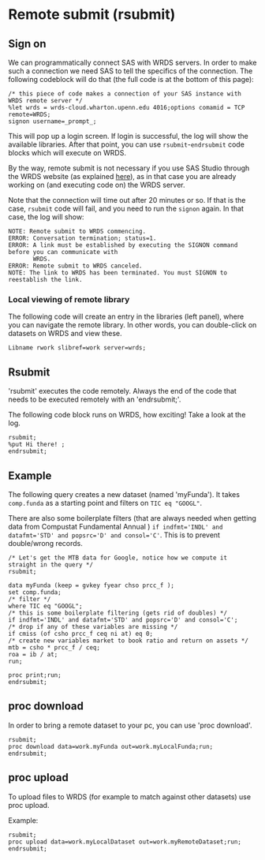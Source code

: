 # Remote submit (rsubmit)


## Sign on

We can programmatically connect SAS with WRDS servers. In order to make such a connection we need SAS to tell the specifics of the connection. The following codeblock will do that (the full code is at the bottom of this page):

```SAS
/* this piece of code makes a connection of your SAS instance with WRDS remote server */
%let wrds = wrds-cloud.wharton.upenn.edu 4016;options comamid = TCP remote=WRDS;
signon username=_prompt_;
```

This will pop up a login screen. If login is successful, the log will show the available libraries. After that point, you can use `rsubmit`-`endrsubmit` code blocks which will execute on WRDS.

By the way, remote submit is not necessary if you use SAS Studio through the WRDS website (as explained [here](2_using_wrds_website)), as in that case you are already working on (and executing code on) the WRDS server. 

Note that the connection will time out after 20 minutes or so. If that is the case, `rsubmit` code will fail, and you need to run the `signon` again. In that case, the log will show:

```
NOTE: Remote submit to WRDS commencing.
ERROR: Conversation termination; status=1.
ERROR: A link must be established by executing the SIGNON command before you can communicate with
       WRDS.
ERROR: Remote submit to WRDS canceled.
NOTE: The link to WRDS has been terminated. You must SIGNON to reestablish the link.
```
### Local viewing of remote library

The following code will create an entry in the libraries (left panel), where you can navigate the remote library. In other words, you can double-click on datasets on WRDS and view these.

```SAS
Libname rwork slibref=work server=wrds;
```

## Rsubmit

'rsubmit' executes the code remotely. Always the end of the code that needs to be executed remotely with an 'endrsubmit;'.

The following code block runs on WRDS, how exciting! Take a look at the log.

```SAS
rsubmit;
%put Hi there! ;
endrsubmit;
```
## Example

The following query creates a new dataset (named 'myFunda'). It takes `comp.funda` as a starting point and filters on `TIC eq "GOOGL"`. 

There are also some boilerplate filters (that are always needed when getting data from Compustat Fundamental Annual ) `if indfmt='INDL' and datafmt='STD' and popsrc='D' and consol='C'`. This is to prevent double/wrong records.

```SAS
/* Let's get the MTB data for Google, notice how we compute it straight in the query */
rsubmit;

data myFunda (keep = gvkey fyear chso prcc_f );
set comp.funda;
/* filter */
where TIC eq "GOOGL";
/* this is some boilerplate filtering (gets rid of doubles) */
if indfmt='INDL' and datafmt='STD' and popsrc='D' and consol='C';
/* drop if any of these variables are missing */
if cmiss (of csho prcc_f ceq ni at) eq 0;
/* create new variables market to book ratio and return on assets */
mtb = csho * prcc_f / ceq;
roa = ib / at;
run;

proc print;run;
endrsubmit;
```

## proc download

In order to bring a remote dataset to your pc, you can use 'proc download'. 

```SAS
rsubmit;
proc download data=work.myFunda out=work.myLocalFunda;run;
endrsubmit;
```

## proc upload

To upload files to WRDS (for example to match against other datasets) use proc upload. 

Example:

```SAS
rsubmit;
proc upload data=work.myLocalDataset out=work.myRemoteDataset;run;
endrsubmit;
```

